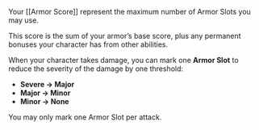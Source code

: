 Your [[Armor Score]] represent the maximum number of Armor Slots you may use.

This score is the sum of your armor’s base score, plus any permanent bonuses your character has from other abilities. 

When your character takes damage, you can mark one **Armor Slot** to reduce the severity of the damage by one threshold:
- **Severe → Major**
- **Major → Minor**
- **Minor → None**

You may only mark one Armor Slot per attack.

